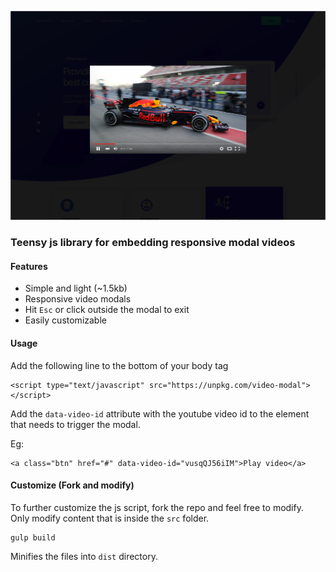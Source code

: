 ![](examples/example.png)

### Teensy js library for embedding responsive modal videos

#### Features
- Simple and light (~1.5kb)
- Responsive video modals
- Hit `Esc` or click outside the modal to exit
- Easily customizable


#### Usage
Add the following line to the bottom of your body tag
```
<script type="text/javascript" src="https://unpkg.com/video-modal"></script>
```

Add the `data-video-id` attribute with the youtube video id to the element that needs to trigger the modal.  

Eg:
```
<a class="btn" href="#" data-video-id="vusqQJ56iIM">Play video</a>
```

#### Customize (Fork and modify)
To further customize the js script, fork the repo and feel free to modify.  
Only modify content that is inside the `src` folder.  

```
gulp build
```
Minifies the files into `dist` directory.